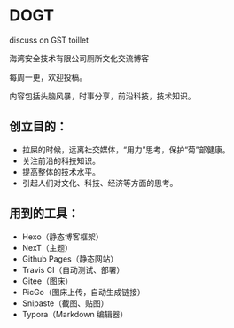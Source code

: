 # DOGT

discuss on GST toillet

海湾安全技术有限公司厕所文化交流博客

每周一更，欢迎投稿。

内容包括头脑风暴，时事分享，前沿科技，技术知识。



## 创立目的：

- 拉屎的时候，远离社交媒体，“用力”思考，保护“菊”部健康。
- 关注前沿的科技知识。
- 提高整体的技术水平。
- 引起人们对文化、科技、经济等方面的思考。

## 用到的工具：

- Hexo（静态博客框架）
- NexT（主题）
- Github Pages（静态网站）
- Travis CI（自动测试、部署）
- Gitee（图床）
- PicGo（图床上传，自动生成链接）
- Snipaste（截图、贴图）
- Typora（Markdown 编辑器）